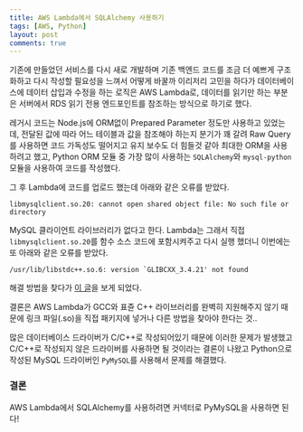 ```yaml
---
title: AWS Lambda에서 SQLAlchemy 사용하기
tags: [AWS, Python]
layout: post
comments: true
---
```


기존에 만들었던 서비스를 다시 새로 개발하며 기존 백엔드 코드를 조금 더 예쁘게 구조화하고 다시 작성할 필요성을 느껴서 어떻게 바꿀까 이리저리 고민을 하다가 데이터베이스에 데이터 삽입과 수정을 하는 로직은 AWS Lambda로, 데이터를 읽기만 하는 부분은 서버에서 RDS 읽기 전용 엔드포인트를 참조하는 방식으로 하기로 했다.

레거시 코드는 Node.js에 ORM없이 Prepared Parameter 정도만 사용하고 있었는데, 전달된 값에 따라 어느 테이블과 값을 참조해야 하는지 분기가 꽤 갈려 Raw Query를 사용하면 코드 가독성도 떨어지고 유지 보수도 더 힘들것 같아 최대한 ORM을 사용하려고 했고, Python ORM 모듈 중 가장 많이 사용하는 `SQLAlchemy`와 `mysql-python` 모듈을 사용하여 코드를 작성했다.

그 후 Lambda에 코드를 업로드 했는데 아래와 같은 오류를 받았다.

```
libmysqlclient.so.20: cannot open shared object file: No such file or directory
```

MySQL 클라이언트 라이브러리가 없다고 한다. Lambda는 그래서 직접 `libmysqlclient.so.20`를 함수 소스 코드에 포함시켜주고 다시 실행 했더니 이번에는 또 아래와 같은 오류를 받았다.

```
/usr/lib/libstdc++.so.6: version `GLIBCXX_3.4.21' not found
```

해결 방법을 찾다가 [이 글](https://forums.aws.amazon.com/thread.jspa?threadID=284016)을 보게 되었다.

결론은 AWS Lambda가 GCC와 표쥰 C++ 라이브러리를 완벽히 지원해주지 않기 때문에 링크 파일(.so)을 직접 패키지에 넣거나 다른 방법을 찾아야 한다는 것..

​많은 데이터베이스 드라이버가 C/C++로 작성되어있기 때문에 이러한 문제가 발생했고 C/C++로 작성되지 않은 드라이버를 사용하면 될 것이라는 결론이 나왔고 Python으로 작성된 MySQL 드라이버인 `PyMySQL`를 사용해서 문제를 해결했다.

### 결론

AWS Lambda에서 SQLAlchemy를 사용하려면 커넥터로 PyMySQL을 사용하면 된다!
